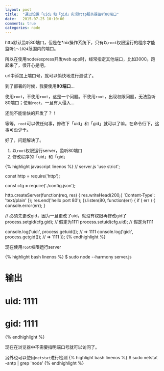 ```yaml
---
layout: post
title:  "通过设置「uid」和「gid」实现http服务器监听80端口"
date:   2015-07-25 10:10:00
comments: true
categories: node
---
```


http默认监听80端口，但是在*nix操作系统下，只有以`root`权限运行的程序才能监听`1～1024`范围内的端口。

所以在使用node/express开发web app时，经常指定其他端口，比如3000。跑起来了，很开心是吧。

url中添加上端口号，就可以愉快地进行测试了。

到了部署的时候，我要使用**80端口**...

使用`root`，不使用`root`，这是一个问题。不使用`root`，出现权限问题，无法监听80端口；使用`root`，一旦有人侵入...

还能不能愉快的开发了？！

等等，`root`可以做任何事，修改下「uid」和「gid」就可以了嘛。在命令行下，这事可没少干。

好了，问题解决了。

1. 以`root`权限运行server，监听80端口
2. 修改程序的「uid」和「gid」

{% highlight javascript linenos %}
// server.js
'use strict';

const http = require('http');

const cfg = require('./config.json');

http.createServer(function(req, res) {
  res.writeHead(200,{
    'Content-Type': 'text/plain'
  });
  res.end('hello port 80');
}).listen(80, function(err) {
  if ( err ) {
    console.error(err);
  }

  // 必须先更改gid，因为一旦更改了uid，就没有权限再修改gid了
  process.setgid(cfg.gid);    // 假定为1111
  process.setuid(cfg.uid);    // 假定为1111

  console.log('uid:', process.getuid());    // => 1111
  console.log('gid:', process.getgid());    // => 1111
});
{% endhighlight %}

现在使用`root`权限运行server

{% highlight bash linenos %}
$ sudo node --harmony server.js

# 输出
# uid: 1111
# gid: 1111
{% endhighlight %}

现在在浏览器中不需要指明端口号就可以访问了。

另外也可以使用`netstat`进行检测
{% highlight bash linenos %}
$ sudo netstat -antp | grep 'node'
{% endhighlight %}
